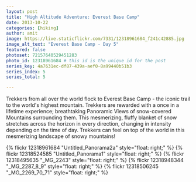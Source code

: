 ```yaml
---
layout: post
title: "High Altitude Adventure: Everest Base Camp"
date: 2013-10-22
categories: [hiking]
author: amit
image: https://live.staticflickr.com/7331/12318961684_f241c42885.jpg
image_alt_text: "Everest Base Camp - Day 5"
featured: false
photoset: 72157640529451283
photo_id: 12318961684 # this id is the unique id for the post
series_key: 4a7631ec-df87-439a-aef0-8a99440b51b3
series_index: 5
series_total: 5

---
```



Trekkers from all over the world flock to Everest Base Camp - the iconic trail to the world's highest mountain. Trekkers are rewarded with a once in a lifetime experience; breathtaking Panoramic Views of snow-covered Mountains surrounding them. This mesmerizing, fluffy blanket of snow stretches across the horizon in every direction, changing in intensity depending on the time of day. Trekkers can feel on top of the world in this mesmerizing landscape of snowy mountains!

{% flickr 12318961684 "Untitled_Panorama2a" style="float: right;"
 %}
{% flickr 12318524585 "Untitled_Panorama1" style="float: right;"
 %}
{% flickr 12318495635 "_MG_2243" style="float: right;"
 %}
{% flickr 12318948344 "_MG_2287_8_9" style="float: right;"
 %}
{% flickr 12318506245 "_MG_2269_70_71" style="float: right;"
 %}

